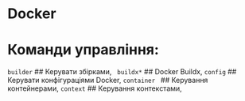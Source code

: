 # Docker
# Команди управління:
```builder```   ## Керувати збірками,
``` buildx*```     ## Docker Buildx,
```config```      ## Керувати конфігураціями Docker,
```container ```  ## Керування контейнерами,
``` context ```    ## Керування контекстами,
